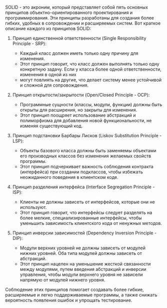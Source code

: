 SOLID - это акроним, который представляет собой пять основных принципов объектно-ориентированного проектирования и программирования. Эти принципы разработаны для создания более гибких, удобных в сопровождении и расширяемых систем. Вот краткое описание каждого из принципов SOLID:

1. Принцип единственной ответственности (Single Responsibility Principle - SRP):
   - Каждый класс должен иметь только одну причину для изменения.
   - Этот принцип говорит, что класс должен выполнять только одну конкретную задачу. Если у класса более одной ответственности, изменения в одной из них 
   - могут повлиять на другие, что делает систему менее устойчивой и сложной для сопровождения.

2. Принцип открытости/закрытости (Open/Closed Principle - OCP):
   - Программные сущности (классы, модули, функции) должны быть открыты для расширения, но закрыты для изменения.
   - Этот принцип поощряет использование абстракций и полиморфизма для добавления новой функциональности, не изменяя существующий код.

3. Принцип подстановки Барбары Лисков (Liskov Substitution Principle - LSP):
   - Объекты базового класса должны быть заменяемы объектами его производных классов без изменения желаемых свойств программы.
   - Этот принцип подчеркивает важность соблюдения контракта (интерфейса) при создании подклассов, чтобы избежать неожиданного поведения в клиентском коде.

4. Принцип разделения интерфейса (Interface Segregation Principle - ISP):
   - Клиенты не должны зависеть от интерфейсов, которые они не используют.
   - Этот принцип говорит, что интерфейсы следует разделять на более мелкие, специализированные интерфейсы, чтобы уменьшить зависимость клиентского кода от ненужных методов.

5. Принцип инверсии зависимостей (Dependency Inversion Principle - DIP):
   - Модули верхних уровней не должны зависеть от модулей нижних уровней. Оба типа модулей должны зависеть от абстракций.
   - Этот принцип нацелен на уменьшение жесткой связанности между модулями, путем введения абстракций и инверсии управления, чтобы модули верхнего уровня не зависели напрямую от модулей нижнего уровня.

Соблюдение этих принципов помогает создавать более гибкие, расширяемые и легко поддерживаемые программы, а также снижать вероятность появления ошибок и упрощать тестирование.